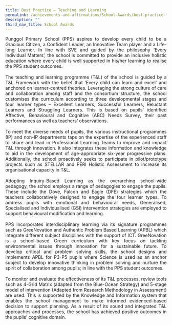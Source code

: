 ```yaml
---
title: Best Practice – Teaching and Learning
permalink: /achievements-and-affirmations/School-Awards/best-practice-teaching-and-learning/
description: ""
third_nav_title: School Awards
---
```

<div style="text-align:justify">Punggol Primary School (PPS) aspires to develop every child to be a Gracious Citizen, a Confident Leader, an Innovative Team player and a Life-long Learner. In line with SVE and guided by the philosophy ‘Every Individual Matters’, the school is committed to provide an inclusive holistic education where every child is well supported in his/her learning to realise the PPS student outcomes.</div><br>

<div style="text-align:justify">The teaching and learning programme (T&L) of the school is guided by a T&L Framework with the belief that ‘Every child can learn and excel’ and anchored on learner-centred theories. Leveraging the strong culture of care and collaboration among staff and the consortium structure, the school customises the curriculum according to three developmental stages and four learner types – Excellent Learners, Successful Learners, Reluctant Learners and Struggling Learners. This is based on pupils’ identified Affective, Behavioural and Cognitive (ABC) Needs Survey, their past performances as well as teachers’ observations.</div><br>

<div style="text-align:justify">To meet the diverse needs of pupils, the various instructional programmes (IP) and non-IP departments taps on the expertise of the experienced staff to share and lead in Professional Learning Teams to improve and impact T&L through innovation. It also integrates these information and knowledge to aid in the development of age-appropriate six-year progressive plans. Additionally, the school proactively seeks to participate in pilot/prototype projects such as STELLAR and PERI Holistic Assessment to increase its organisational capacity in T&L.</div><br>

<div style="text-align:justify">Adopting Inquiry-Based Learning as the overarching school-wide pedagogy, the school employs a range of pedagogies to engage the pupils. These include the Dove, Falcon and Eagle (DFE) strategies which the teachers collaboratively designed to engage the four learner types. To address pupils with emotional and behavioural needs, Generalised, Specialised and Individualised (GSI) intervention strategies are employed to support behavioural modification and learning.</div><br>

<div style="text-align:justify">PPS incorporates interdisciplinary learning via its signature programmes such as GreeNovation and Authentic Problem Based Learning (APBL) which integrate different subject disciplines with the support of ICT. GreeNovation is a school-based Green curriculum with key focus on tackling environmental issues through innovation for a sustainable future. To develop critical and problem solving skills, the school designs and implements APBL for P3-P5 pupils where Science is used as an anchor subject to develop innovative thinking in problem solving and nurture the spirit of collaboration among pupils; in line with the PPS student outcomes.</div><br>

<div style="text-align:justify">To monitor and evaluate the effectiveness of its T&L processes, review tools such as 4-Grid Matrix (adapted from the Blue-Ocean Strategy) and 5-stage model of intervention (Adapted from Research Methodology in Assessment) are used. This is supported by the Knowledge and Information system that enables the school management to make informed evidenced-based decision to support planning. As a result of its sound and integrated T&L approaches and processes, the school has achieved positive outcomes in the pupils’ cognitive domain.</div>